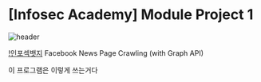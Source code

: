 # [Infosec Academy] Module Project 1
![header](https://capsule-render.vercel.app/api?type=Waving&color=auto&height=300&section=header&text=InfosecAcademy&fontSize=90)

[!인포섹뱃지](https://img.shields.io/badge/Infosec-Team5-red)
Facebook News Page Crawling (with Graph API)

이 프로그램은 이렇게 쓰는거다


